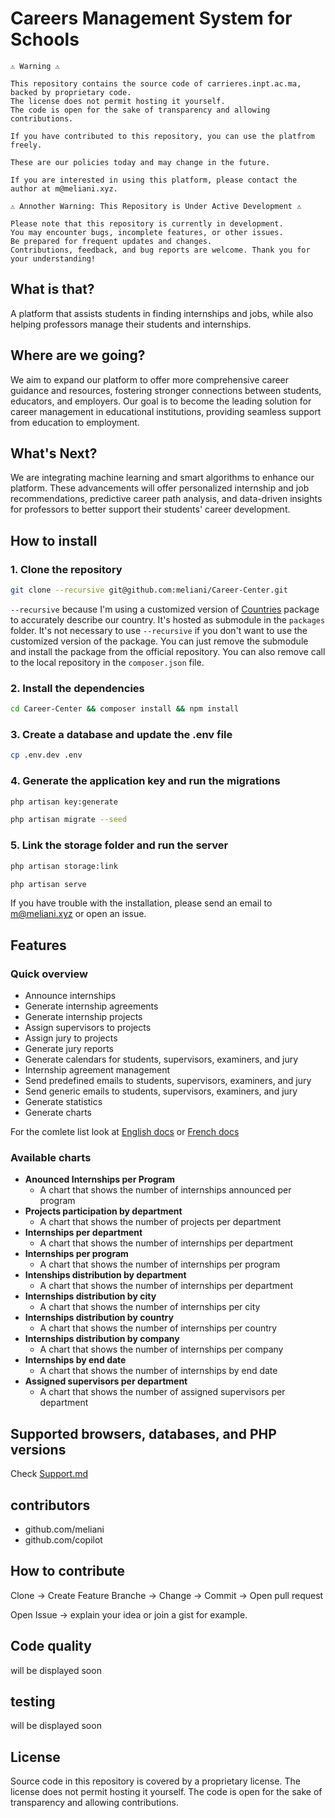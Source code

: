 # Careers Management System for Schools

    ⚠️ Warning ⚠️

    This repository contains the source code of carrieres.inpt.ac.ma, backed by proprietary code. 
    The license does not permit hosting it yourself.
    The code is open for the sake of transparency and allowing contributions.

    If you have contributed to this repository, you can use the platfrom freely.

    These are our policies today and may change in the future.
    
    If you are interested in using this platform, please contact the author at m@meliani.xyz.

    ⚠️ Annother Warning: This Repository is Under Active Development ⚠️

    Please note that this repository is currently in development. 
    You may encounter bugs, incomplete features, or other issues.
    Be prepared for frequent updates and changes.
    Contributions, feedback, and bug reports are welcome. Thank you for your understanding!

## What is that?

A platform that assists students in finding internships and jobs, while also helping professors manage their students and internships.

## Where are we going?

We aim to expand our platform to offer more comprehensive career guidance and resources, fostering stronger connections between students, educators, and employers. Our goal is to become the leading solution for career management in educational institutions, providing seamless support from education to employment.

## What's Next?

We are integrating machine learning and smart algorithms to enhance our platform. These advancements will offer personalized internship and job recommendations, predictive career path analysis, and data-driven insights for professors to better support their students' career development.

## How to install

### 1. Clone the repository

```bash
git clone --recursive git@github.com:meliani/Career-Center.git
```

`--recursive` because I'm using a customized version of [Countries](https://github.com/parfaitementweb/filament-country-field) package to accurately describe our country. It's hosted as submodule in the `packages` folder.
It's not necessary to use `--recursive` if you don't want to use the customized version of the package. You can just remove the submodule and install the package from the official repository.
You can also remove call to the local repository in the `composer.json` file.

### 2. Install the dependencies

```bash
cd Career-Center && composer install && npm install
```

### 3. Create a database and update the .env file

```bash
cp .env.dev .env
```

### 4. Generate the application key and run the migrations

```bash
php artisan key:generate
```

```bash
php artisan migrate --seed
```

### 5. Link the storage folder and run the server

```bash
php artisan storage:link
```

```bash
php artisan serve
```

If you have trouble with the installation, please send an email to <m@meliani.xyz> or open an issue.

## Features

### Quick overview

- Announce internships
- Generate internship agreements
- Generate internship projects
- Assign supervisors to projects
- Assign jury to projects
- Generate jury reports
- Generate calendars for students, supervisors, examiners, and jury
- Internship agreement management
- Send predefined emails to students, supervisors, examiners, and jury
- Send generic emails to students, supervisors, examiners, and jury
- Generate statistics
- Generate charts

For the comlete list look at [English docs](DOCS-EN.md) or [French docs](DOCS-FR.md)

### Available charts

- **Anounced Internships per Program**
  - A chart that shows the number of internships announced per program
- **Projects participation by department**
  - A chart that shows the number of projects per department
- **Internships per department**
  - A chart that shows the number of internships per department
- **Internships per program**
  - A chart that shows the number of internships per program
- **Intenships distribution by department**
  - A chart that shows the number of internships per department
- **Internships distribution by city**
  - A chart that shows the number of internships per city
- **Internships distribution by country**
  - A chart that shows the number of internships per country
- **Internships distribution by company**
  - A chart that shows the number of internships per company
- **Internships by end date**
  - A chart that shows the number of internships by end date
- **Assigned supervisors per department**
  - A chart that shows the number of assigned supervisors per department

## Supported browsers, databases, and PHP versions

Check [Support.md](SUPPORT.md)

## contributors

- github.com/meliani
- github.com/copilot

## How to contribute

Clone -> Create Feature Branche -> Change -> Commit -> Open pull request

Open Issue -> explain your idea or join a gist for example.

## Code quality

will be displayed soon

## testing

will be displayed soon

## License

Source code in this repository is covered by a proprietary license. The license does not permit hosting it yourself. The code is open for the sake of transparency and allowing contributions.
